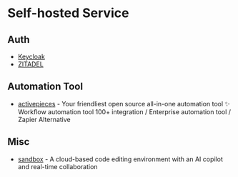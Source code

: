 # Self-hosted Service

## Auth

- [Keycloak](https://www.keycloak.org/)
- [ZITADEL](https://zitadel.com/)

## Automation Tool

- [activepieces](https://www.activepieces.com/) - Your friendliest open source all-in-one automation tool ✨ Workflow automation tool 100+ integration / Enterprise automation tool / Zapier Alternative

## Misc

- [sandbox](https://github.com/ishaan1013/sandbox) - A cloud-based code editing environment with an AI copilot and real-time collaboration
